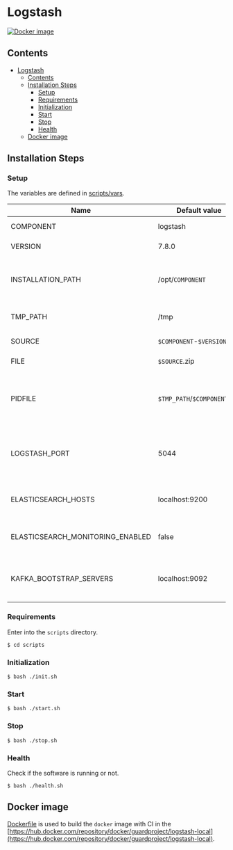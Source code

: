 # Logstash

[![Docker image](https://img.shields.io/docker/image-size/guardproject/logstash-local?label=image&logo=docker)](https://hub.docker.com/repository/docker/guardproject/logstash-local)

## Contents

- [Logstash](#logstash)
  - [Contents](#contents)
  - [Installation Steps](#installation-steps)
    - [Setup](#setup)
    - [Requirements](#requirements)
    - [Initialization](#initialization)
    - [Start](#start)
    - [Stop](#stop)
    - [Health](#health)
  - [Docker image](#docker-image)

## Installation Steps

### Setup

The variables are defined in [scripts/vars](scripts/vars).

Name                             | Default value                | Meaning
---------------------------------|------------------------------|--------
COMPONENT                        | logstash                     | Component name
VERSION                          | 7.8.0                        | Version number
INSTALLATION_PATH                | /opt/`COMPONENT`             | Directory path where the software will be installed
TMP_PATH                         | /tmp                         | Temporary dictionary path
SOURCE                           | `$COMPONENT`-`$VERSION`      | Source filename
FILE                             | `$SOURCE`.zip                | Source archive
PIDFILE                          | `$TMP_PATH`/`$COMPONENT`.pid | File path where the PID of the current execution is stored
LOGSTASH_PORT                    | 5044                         | Port where Logstash is listening to get the data from the beats
ELASTICSEARCH_HOSTS              | localhost:9200               | Elasticsearch endpoints to connect for monitoring
ELASTICSEARCH_MONITORING_ENABLED | false                        | Enable monitoring with Elasticsearch
KAFKA_BOOTSTRAP_SERVERS          | localhost:9092               | Kafka endpoints where to send the data

### Requirements

Enter into the `scripts` directory.

```console
$ cd scripts
```

### Initialization

```console
$ bash ./init.sh
```

### Start

```console
$ bash ./start.sh
```

### Stop

```console
$ bash ./stop.sh
```

### Health

Check if the software is running or not.

```console
$ bash ./health.sh
```

## Docker image

[Dockerfile](Dockerfile) is used to build the `docker` image with CI in the [https://hub.docker.com/repository/docker/guardproject/logstash-local](https://hub.docker.com/repository/docker/guardproject/logstash-local).
